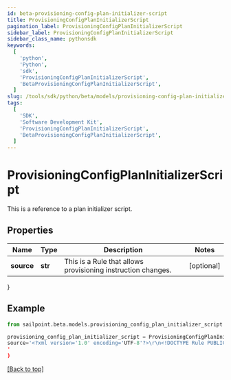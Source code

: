 ```yaml
---
id: beta-provisioning-config-plan-initializer-script
title: ProvisioningConfigPlanInitializerScript
pagination_label: ProvisioningConfigPlanInitializerScript
sidebar_label: ProvisioningConfigPlanInitializerScript
sidebar_class_name: pythonsdk
keywords:
  [
    'python',
    'Python',
    'sdk',
    'ProvisioningConfigPlanInitializerScript',
    'BetaProvisioningConfigPlanInitializerScript',
  ]
slug: /tools/sdk/python/beta/models/provisioning-config-plan-initializer-script
tags:
  [
    'SDK',
    'Software Development Kit',
    'ProvisioningConfigPlanInitializerScript',
    'BetaProvisioningConfigPlanInitializerScript',
  ]
---
```


# ProvisioningConfigPlanInitializerScript

This is a reference to a plan initializer script.

## Properties

| Name | Type | Description | Notes |
| --- | --- | --- | --- |
| **source** | **str** | This is a Rule that allows provisioning instruction changes. | [optional] |

}

## Example

```python
from sailpoint.beta.models.provisioning_config_plan_initializer_script import ProvisioningConfigPlanInitializerScript

provisioning_config_plan_initializer_script = ProvisioningConfigPlanInitializerScript(
source='<?xml version='1.0' encoding='UTF-8'?>\r\n<!DOCTYPE Rule PUBLIC \"sailpoint.dtd\" \"sailpoint.dtd\">\r\n<Rule name=\"Example Rule\" type=\"BeforeProvisioning\">\r\n  <Description>Before Provisioning Rule which changes disables and enables to a modify.</Description>\r\n  <Source><![CDATA[\r\nimport sailpoint.object.*;\r\nimport sailpoint.object.ProvisioningPlan.AccountRequest;\r\nimport sailpoint.object.ProvisioningPlan.AccountRequest.Operation;\r\nimport sailpoint.object.ProvisioningPlan.AttributeRequest;\r\nimport sailpoint.object.ProvisioningPlan;\r\nimport sailpoint.object.ProvisioningPlan.Operation;\r\n\r\nfor ( AccountRequest accountRequest : plan.getAccountRequests() ) {\r\n  if ( accountRequest.getOp().equals( ProvisioningPlan.ObjectOperation.Disable ) ) {\r\n    accountRequest.setOp( ProvisioningPlan.ObjectOperation.Modify );\r\n  }\r\n  if ( accountRequest.getOp().equals( ProvisioningPlan.ObjectOperation.Enable ) ) {\r\n    accountRequest.setOp( ProvisioningPlan.ObjectOperation.Modify );\r\n  }\r\n}\r\n\r\n  ]]></Source>
'
)

```

[[Back to top]](#)
